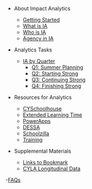 <!-- _sidebar.md -->
- About Impact Analytics
    - [Getting Started](README.md)
    - [What is IA](ia_what.md)
    - [Who is IA](ia_who.md)
    - [Agency in IA](ia_agency.md)

- Analytics Tasks
    - [IA by Quarter](analyticsbyquarter.md)
        - [Q1: Summer Planning](q1.md)
        - [Q2: Starting Strong](q2.md)
        - [Q3: Continuing Strong](q3.md)
        - [Q4: Finishing Strong](q4.md)
        <!-- - [test](q_test.md) -->

- Resources for Analytics
    - [CYSchoolhouse](cysh.md)
    - [Extended Learning Time](elt.md)
    - [PowerApps](powerapps.md)
    - [DESSA](DESSA.md)
    - [Schoolzilla](Schoolzilla.md)
    - [Training](trainingcontent.md)

- Supplemental Materials
    - [Links to Bookmark](bookmarks.md)
    - [CYLA Longitudinal Data](longdata.md)
    
-[FAQs](faq.md)